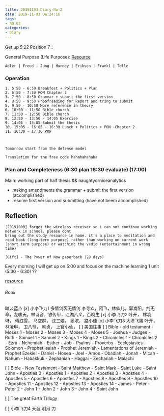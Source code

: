 ```yaml
---
title: 20191103-Diary-No-2
date: 2019-11-03 06:24:16
tags:
- NO.02
categories:
- Diary
---
```


Get up 5:22 Position 7： 

General Purpose (Life Purpose):
[Resource](https://courses.lumenlearning.com/wsu-sandbox/chapter/neo-freudians-adler-erikson-jung-and-horney/)

	Adler | Freud | Jung | Horney | Erikson | Frankl | Tolle

### Operation
	1. 5:50 - 6:50 Breakfest + Politics + Plan 
	2. 6:50 - 7:50 PON Chapter 2 
	3. 7:50 - 8:50 Grammar + submit the first version
	4. 8:50 - 9:50 Proofreading for Report and tring to submit
	5. 9:50 - 10:50 More reference in theory 
	6. 10:50 - 11:50 Bible church
	7. 11:50 - 12:50 Bible church
	8. 12:50 - 13:50 - 14:05 Exercise
	9. 14:05 - 15:05 Submit the thesis
	10. 15:05 - 16:05 - 16:30 Lunch + Politics + PON -Chapter 2
	11. 16:30 - 17:30 PON 



	Tomorrow start from the defense model 

	Translation for the free code hahahahahaha


### Plan and Completeness (6:30 plan    16:30 evaluate)  (17:00)

Main: working part of half thesis && naughtyorniceanalytics

* making amendments the grammar + submit the first version (accomplished)
* resume first version and submitting (have not beem accomplished)




## Reflection
	[20191009] forget the wireless receiver so i can not continue working network in school. please dont 
 	bring out the study resource in home. it's a place to meditation and read book (long-term purpose) rather than working on current work (short term purpose) or watching the vedio (entertainment in wrong time)

 	[Gift] - The Power of Now paperback (28 days)


Every morning I will get up on 5:00 and focus on the machine learning 1 unit (5:30 - 6:30) ??

[resource](http://www.ishenping.com/ArtInfo/967893.html)


###### Book

暗淡蓝点
[x] 小李飞刀1 多情剑客无情剑	李寻欢，阿飞，林仙儿，郭嵩阳，荆无命，龙啸天，林诗音，铁传甲，江湖八义，百晓生
[x] 小李飞刀2 	叶开， 林凌琳， 傅红雪， 马空群， 沈三娘， 翠浓， 路小佳
[x] 小李飞刀3	大漠飞鹰 叶开， 林凌琳， 卫八爷， 韩贞， 上官小仙， 
[ ] 美国往事
[ ] Bible - old testament - Moses 1 - Moses 2 - Moses 3 - Moses 4 - Moses 5 - Joshua - Judges - Ruth - Samuel 1 - Samuel 2 - Kings 1 - Kings 2 - Chronicles 1 - Chronicles 2 - Ezra - Nehemiah - Esther - Job - Psalms - Proverbs - Ecclesiastes - Solomon - Prophet isaiah - Prophet Jeremiah - Lamentations of Jeremiah - Prophet Ezekiel - Daniel - Hosea - Joel - Amos - Obadiah - Jonah - Micah - Nahum - Habakkuk - Zephaniah - Haggai - Zechariah - Malachi

[ ] Bible - New Testament - Saint Matthew - Saint Mark - Saint Luke - Saint John - Apostles 0 - Apostles 1 -  Apostles 2 - Apostles 3 - Apostles 4 - Apostles 5 - Apostles 6 - Apostles 7 - Apostles 8 - Apostles 9 - Apostles 10 - Apostles 11 - Apostles 12 - Apostles 13 - Apostles 14 - James - Peter - Peter 2 - John 1 - John 2 - John 3 - John 4 - Saint John

[ ] The great Earth Trilogy

[ ] 小李飞刀4 天涯 明月 刀



